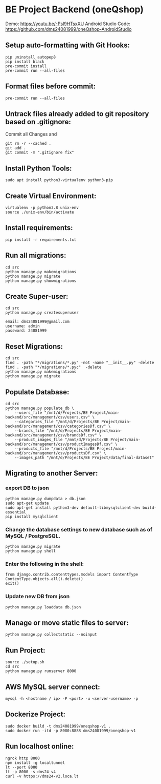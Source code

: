 # BE Project Backend (oneQshop)
Demo: https://youtu.be/-Psl9HTsxXU
Android Studio Code: https://github.com/dms24081999/oneQshop-AndroidStudio

## Setup auto-formatting with Git Hooks:
```
pip uninstall autopep8
pip install black
pre-commit install
pre-commit run --all-files
```

## Format files before commit:
```
pre-commit run --all-files
```

## Untrack files already added to git repository based on .gitignore:
Commit all Changes and
```
git rm -r --cached .
git add .
git commit -m ".gitignore fix"
```

## Install Python Tools:
```
sudo apt install python3-virtualenv python3-pip
```

## Create Virtual Environment:
```
virtualenv -p python3.8 unix-env
source ./unix-env/bin/activate
```

## Install requirements:
```
pip install -r requirements.txt
```

## Run all migrations:
```
cd src
python manage.py makemigrations
python manage.py migrate
python manage.py showmigrations
```

## Create Super-user:
```
cd src
python manage.py createsuperuser
```
```
email: dms24081999@gmail.com
username: admin
password: 24081999
```

## Reset Migrations:
```
cd src
find . -path "*/migrations/*.py" -not -name "__init__.py" -delete
find . -path "*/migrations/*.pyc"  -delete
python manage.py makemigrations
python manage.py migrate
```

## Populate Database:
```
cd src
python manage.py populate_db \
    --users_file "/mnt/d/Projects/BE Project/main-backend/src/management/csv/users.csv" \
    --categories_file "/mnt/d/Projects/BE Project/main-backend/src/management/csv/categoriesDf.csv" \
    --brands_file "/mnt/d/Projects/BE Project/main-backend/src/management/csv/brandsDf.csv" \
    --product_images_file "/mnt/d/Projects/BE Project/main-backend/src/management/csv/productImagesDf.csv" \
    --products_file "/mnt/d/Projects/BE Project/main-backend/src/management/csv/productsDf.csv" \
    --images_path "/mnt/d/Projects/BE Project/data/final-dataset"
```

## Migrating to another Server:
### export DB to json
```
python manage.py dumpdata > db.json
sudo apt-get update
sudo apt-get install python3-dev default-libmysqlclient-dev build-essential
pip install mysqlclient
```
### Change the database settings to new database such as of MySQL / PostgreSQL.
```
python manage.py migrate
python manage.py shell
```
### Enter the following in the shell:
```
from django.contrib.contenttypes.models import ContentType
ContentType.objects.all().delete()
exit()
```
### Update new DB from json
```
python manage.py loaddata db.json
```

## Manage or move static files to server:
```
python manage.py collectstatic --noinput
```

## Run Project:
```
source ./setup.sh
cd src
python manage.py runserver 8000
```

## AWS MySQL server connect:
```
mysql -h <hostname / ip> -P <port> -u <server-username> -p
```

## Dockerize Project:
```
sudo docker build -t dms24081999/oneqshop-v1 .
sudo docker run -itd -p 8080:8888 dms24081999/oneqshop-v1
```

## Run localhost online:
```
ngrok http 8000
npm install -g localtunnel
lt --port 8000
lt -p 8000 -s dms24-v4
curl -v https://dms24-v2.loca.lt
```
